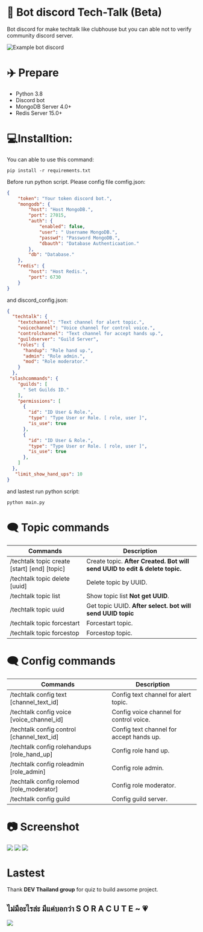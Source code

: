 # 🤚 Bot discord Tech-Talk (Beta)
Bot discord for make techtalk like clubhouse but you can able not to verify community discord server.

![Example bot discord](https://media.discordapp.net/attachments/745354899994312704/865654567667630110/unknown.png)

# ✈️ Prepare
- Python 3.8
- Discord bot 
- MongoDB Server 4.0+
- Redis Server 15.0+

# 💻Installtion:
You can able to use this command:

    pip install -r requirements.txt

Before run python script. Please config file comfig.json:
```json
{
    "token": "Your token discord bot.",
    "mongodb": { 
        "host": "Host MongoDB.",
        "port": 27015,
        "auth": { 
            "enabled": false,
            "user": " Username MongoDB.",
            "passwd": "Password MongoDB.",
            "dbauth": "Database Authenticaation."
        },
        "db": "Database."
    },
    "redis": {
        "host": "Host Redis.",
        "port": 6730
    }
}
```

and discord_config.json:
```json
{
  "techtalk": {
    "textchannel": "Text channel for alert topic.",
    "voicechannel": "Voice channel for control voice.",
    "controlchannel": "Text channel for accept hands up.",
    "guildserver": "Guild Server",
    "roles": {
      "handup": "Role hand up.",
      "admin": "Role admin.",
      "mod": "Role moderator."
    }
  },
 "slashcommands": {
    "guilds": [
      " Set Guilds ID."
    ],
    "permissions": [
      {
        "id": "ID User & Role.", 
        "type": "Type User or Role. [ role, user ]",
        "is_use": true
      },
      {
        "id": "ID User & Role.", 
        "type": "Type User or Role. [ role, user ]",
        "is_use": true
      },
    ]
  },
   "limit_show_hand_ups": 10
}
```

and lastest run python script:

    python main.py


# 🗨️ Topic commands
| Commands | Description |
| ------ | ------ |
| /techtalk topic create [start] [end] [topic]  | Create topic. **After Created. Bot will send UUID to edit & delete topic.**  |
| /techtalk topic delete [uuid] | Delete topic by UUID. |
| /techtalk topic list | Show topic list **Not get UUID**. |
| /techtalk topic uuid | Get topic UUID. **After select. bot will send UUID topic** | 
| /techtalk topic forcestart | Forcestart topic. |
| /techtalk topic forcestop | Forcestop topic. |

# 🗨️ Config commands
| Commands | Description |
| ------ | ------ |
| /techtalk config text [channel_text_id] | Config text channel for alert topic.  |
| /techtalk config voice [voice_channel_id]  | Config voice channel for control voice. |
| /techtalk config control [channel_text_id]  | Config text channel for accept hands up. |
| /techtalk config rolehandups [role_hand_up]  | Config role hand up. | 
| /techtalk config roleadmin [role_admin]  | Config role admin. |
| /techtalk config rolemod [role_moderator]  | Config role moderator. |
| /techtalk config guild  | Config guild server. |

# 📷 Screenshot
![](https://media.discordapp.net/attachments/745354899994312704/865655749412519956/unknown.png?width=1080&height=377)
![](https://media.discordapp.net/attachments/745354899994312704/865655824729899028/unknown.png)
![](https://media.discordapp.net/attachments/745354899994312704/865655084675629116/unknown.png)

# Lastest 
Thank **DEV Thailand group** for quiz to build awsome project.

## ไม่มีอะไรล่ะ มีแค่บอกว่า **S O R A C U T E ~ 💗**
![](https://media1.tenor.com/images/e9f734ab809113e9dc6383abb1de9373/tenor.gif?itemid=21692129)
